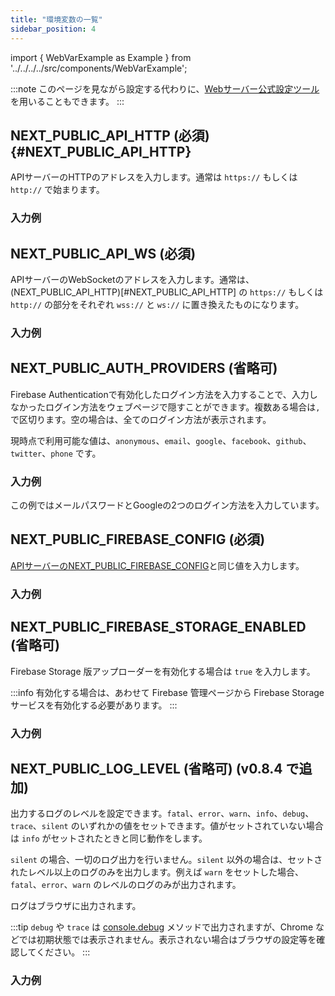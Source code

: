 ```yaml
---
title: "環境変数の一覧"
sidebar_position: 4
---
```


import { WebVarExample as Example } from '../../../../src/components/WebVarExample';

:::note
このページを見ながら設定する代わりに、[Webサーバー公式設定ツール](https://tools.flocon.app/web-server)を用いることもできます。
:::

## NEXT_PUBLIC_API_HTTP (必須){#NEXT_PUBLIC_API_HTTP}

APIサーバーのHTTPのアドレスを入力します。通常は `https://` もしくは `http://` で始まります。

### 入力例

<Example
keyName='NEXT_PUBLIC_API_HTTP'
value='https://example.com' />

## NEXT_PUBLIC_API_WS (必須)

APIサーバーのWebSocketのアドレスを入力します。通常は、(NEXT_PUBLIC_API_HTTP)[#NEXT_PUBLIC_API_HTTP] の `https://` もしくは `http://` の部分をそれぞれ `wss://` と `ws://` に置き換えたものになります。

### 入力例

<Example
keyName='NEXT_PUBLIC_API_WS'
value='wss://example.com' />

## NEXT_PUBLIC_AUTH_PROVIDERS (省略可)

Firebase Authenticationで有効化したログイン方法を入力することで、入力しなかったログイン方法をウェブページで隠すことができます。複数ある場合は`,`で区切ります。空の場合は、全てのログイン方法が表示されます。

現時点で利用可能な値は、`anonymous`、`email`、`google`、`facebook`、`github`、`twitter`、`phone` です。

### 入力例

<Example
keyName='NEXT_PUBLIC_AUTH_PROVIDERS'
value='email,google' />

この例ではメールパスワードとGoogleの2つのログイン方法を入力しています。

## NEXT_PUBLIC_FIREBASE_CONFIG (必須)

[APIサーバーのNEXT_PUBLIC_FIREBASE_CONFIG](/docs/server/details/api-server/vars#NEXT_PUBLIC_FIREBASE_CONFIG)と同じ値を入力します。

### 入力例

<Example
keyName='NEXT_PUBLIC_FIREBASE_CONFIG'
value='{"apiKey":"***","authDomain":"***.firebaseapp.com","databaseURL":"https://***.firebaseio.com","projectId":"***","storageBucket":"***.appspot.com","messagingSenderId":"***","appId":"***"}' />

## NEXT_PUBLIC_FIREBASE_STORAGE_ENABLED (省略可)

Firebase Storage 版アップローダーを有効化する場合は `true` を入力します。

:::info
有効化する場合は、あわせて Firebase 管理ページから Firebase Storage サービスを有効化する必要があります。
:::

### 入力例

<Example
keyName='NEXT_PUBLIC_FIREBASE_STORAGE_ENABLED'
value='true' />

## NEXT_PUBLIC_LOG_LEVEL (省略可) (v0.8.4 で追加)

出力するログのレベルを設定できます。`fatal`、`error`、`warn`、`info`、`debug`、`trace`、`silent` のいずれかの値をセットできます。値がセットされていない場合は `info` がセットされたときと同じ動作をします。

`silent` の場合、一切のログ出力を行いません。`silent` 以外の場合は、セットされたレベル以上のログのみを出力します。例えば `warn` をセットした場合、`fatal`、`error`、`warn` のレベルのログのみが出力されます。

ログはブラウザに出力されます。

:::tip
`debug` や `trace` は [console.debug](https://developer.mozilla.org/ja/docs/Web/API/console/debug) メソッドで出力されますが、Chrome などでは初期状態では表示されません。表示されない場合はブラウザの設定等を確認してください。
:::

### 入力例

<Example
keyName='NEXT_PUBLIC_LOG_LEVEL'
value='debug' />